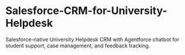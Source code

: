 # Salesforce-CRM-for-University-Helpdesk
Salesforce-native University Helpdesk CRM with Agentforce chatbot for student support, case management, and feedback tracking.
